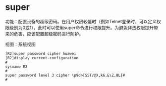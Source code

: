 # super
功能：配置设备的超级密码。在用户权限较低时（例如Telnet登录时，可以定义权限级别为0或1），此时可以使用super命令进行权限提升。为避免非法权限提升带来的危害，应该配置超级密码进行防护。

视图：系统视图

```
[R2]super password cipher huawei
[R2]display current-configuration 
#
sysname R2
#
super password level 3 cipher \p9d>[S5T/@X,k6.E\Z,8L{#
#
```